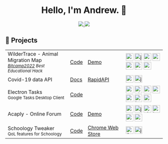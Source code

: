 <div align="center">
<h1>Hello, I'm Andrew. 👋</h1>
<a href="https://andrewzh.com/">
  <img src="https://img.shields.io/badge/website-1e272c?style=for-the-badge&logo=About.me&logoColor=white" />
</a>
<a href="https://www.linkedin.com/in/andrewzhlee/">
  <img src="https://img.shields.io/badge/linkedin-%230077B5.svg?style=for-the-badge&logo=linkedin&logoColor=white" />
</a>
</div>

## 📘 Projects

<table>
  <tbody>
    <tr>
      <td>WilderTrace - Animal Migration Map<br><i><sub><a href="https://devpost.com/software/wild-stats">Bitcamp2022</a> Best Educational Hack</sub></i></td>
      <td><a href="https://github.com/pillious/Bitcamp2022">Code</a></td>
      <td><a href="https://andrewzh.com/Bitcamp2022">Demo</a></td>
      <td>
        <img src="https://user-images.githubusercontent.com/25181517/183897015-94a058a6-b86e-4e42-a37f-bf92061753e5.png" alt="react" height="24"/>
        <img src="https://user-images.githubusercontent.com/25181517/117447155-6a868a00-af3d-11eb-9cfe-245df15c9f3f.png" alt="javascript" height="24"/>        
        <img src="https://user-images.githubusercontent.com/25181517/187896150-cc1dcb12-d490-445c-8e4d-1275cd2388d6.png" alt="redux toolkit" height="24"/>
        <img src="https://github.com/get-icon/geticon/raw/master/icons/nodejs-icon.svg" alt="node.js" height="24"/>
        <img src="https://github.com/get-icon/geticon/raw/master/icons/mongodb-icon.svg" alt="mongodb" height="24"/>
        <img src="https://user-images.githubusercontent.com/25181517/192158954-f88b5814-d510-4564-b285-dff7d6400dad.png" alt="html" height="24"/>
        <img src="https://user-images.githubusercontent.com/25181517/183898674-75a4a1b1-f960-4ea9-abcb-637170a00a75.png" alt="css" height="24"/>
      </td>
    </tr>
    <tr>
      <td>Covid-19 data API</td>
      <td><a href="https://github.com/pillious/Covid-19-Api">Docs</a></td>
      <td><a href="https://rapidapi.com/pillious/api/who-covid-19-data?endpoint=apiendpoint_6ee0a65a-43a1-44c3-a821-a0137508f32e">RapidAPI</a></td>
      <td>
        <img src="https://github.com/get-icon/geticon/raw/master/icons/nodejs-icon.svg" alt="node.js" height="24"/> 
        <img src="https://user-images.githubusercontent.com/25181517/117447155-6a868a00-af3d-11eb-9cfe-245df15c9f3f.png" alt="javascript" height="24"/>    
      </td>
    </tr>
    <tr>
      <td>Electron Tasks<br><sub>Google Tasks Desktop Client<suv></td>
      <td><a href="https://github.com/pillious/Electron-Tasks">Code</a></td>
      <td></td>
      <td>
        <img src="https://user-images.githubusercontent.com/33373459/194738312-27d6ee9c-a2f1-4465-bf11-51b8874e869e.png" alt="next.js" height="24"/>
        <img src="https://user-images.githubusercontent.com/33373459/194738368-9a042786-fb87-42fc-853b-2e6b8610e5d1.svg" alt="electron.js" height="24"/>
        <img src="https://user-images.githubusercontent.com/25181517/183897015-94a058a6-b86e-4e42-a37f-bf92061753e5.png" alt="react" height="24"/>
        <img src="https://user-images.githubusercontent.com/25181517/183890598-19a0ac2d-e88a-4005-a8df-1ee36782fde1.png" alt="typescript" height="24"/>        
        <img src="https://user-images.githubusercontent.com/25181517/187896150-cc1dcb12-d490-445c-8e4d-1275cd2388d6.png" alt="redux toolkit" height="24"/>
        <img src="https://user-images.githubusercontent.com/25181517/192158954-f88b5814-d510-4564-b285-dff7d6400dad.png" alt="html" height="24"/>
        <img src="https://user-images.githubusercontent.com/25181517/183898674-75a4a1b1-f960-4ea9-abcb-637170a00a75.png" alt="css" height="24"/>  
      </td>
    </tr>
    <tr>
      <td>Acaply - Online Forum</td>
      <td><a href="https://github.com/pillious/Acaply">Code</a></td>
      <td><a href="https://acaply.humpillious.vercel.app/">Demo</a></td>
      <td>
        <img src="https://github.com/get-icon/geticon/raw/master/icons/nodejs-icon.svg" alt="node.js" height="24"/> 
        <img src="https://user-images.githubusercontent.com/25181517/117447155-6a868a00-af3d-11eb-9cfe-245df15c9f3f.png" alt="javascript" height="24"/>    
        <img src="https://user-images.githubusercontent.com/33373459/194737630-b8ed55da-2daf-4f6a-b952-715c4ac2ad34.svg" alt="ejs" height="24"/>    
        <img src="https://user-images.githubusercontent.com/25181517/192158954-f88b5814-d510-4564-b285-dff7d6400dad.png" alt="html" height="24"/>
        <img src="https://user-images.githubusercontent.com/25181517/183898674-75a4a1b1-f960-4ea9-abcb-637170a00a75.png" alt="css" height="24"/>
        <img src="https://github.com/get-icon/geticon/raw/master/icons/mongodb-icon.svg" alt="mongodb" height="24"/>
      </td>
    </tr>
    <tr>
      <td>Schoology Tweaker<br><sub>QoL features for Schoology</sub></td>
      <td><a href="https://github.com/pillious/Schoology-Tweaker">Code</a></td>
      <td><a href="https://chrome.google.com/webstore/detail/schoology-tweaker/ipnncpoelkijliehpkmcfahcmaakommp">Chrome Web Store</a></td>
      <td>
        <img src="https://user-images.githubusercontent.com/25181517/192158956-48192682-23d5-4bfc-9dfb-6511ade346bc.png" alt="SCSS" height="24"/>    
        <img src="https://user-images.githubusercontent.com/25181517/117447155-6a868a00-af3d-11eb-9cfe-245df15c9f3f.png" alt="javascript" height="24"/>    
      </td>
    </tr>
  </tbody>
</table>

